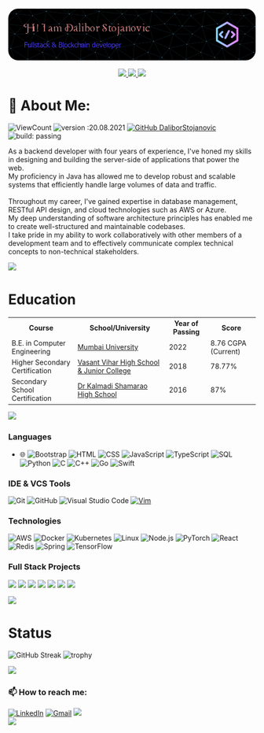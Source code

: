 [![bg][banner]][website]

<p id="socialIcons" align="center">
    <a href="https://linkedin.com/in/ahsankhan26" alt="LinkedIn">
        <img src="https://img.shields.io/badge/-LinkedIn-blue?style=flat-square&logo=linkedin" />
    </a>
    <a href="https://hackerrank.com/ahsankhan26" alt="HackerRank">
        <img src="https://img.shields.io/badge/-HackerRank-3a424f?style=flat-square&logo=hackerrank" />
    </a>
    <a href="https://stackoverflow.com/users/13870209/ahsan-khan" alt="StackOverflow">
        <img src="https://img.shields.io/badge/-StackOverflow-FE7A16?style=flat-square&logo=stack-overflow&logoColor=white" />
    </a>
</p>

# 💫 About Me:
<!-- ![](https://komarev.com/ghpvc/?username=DaliborStojanovic&color=447ff7&label=Visitor+count) -->
![ViewCount](https://views.whatilearened.today/views/github/DaliborStojanovic/views.svg) ![version :20.08.2021](https://img.shields.io/badge/version-20.08.2021-informational) [![GitHub DaliborStojanovic](https://img.shields.io/github/followers/DaliborStojanovic?label=follow&style=social)](https://github.com/DaliborStojanovic) ![build: passing](https://img.shields.io/badge/build-passing-success)

As a backend developer with four years of experience, I've honed my skills in designing and building the server-side of applications that power the web. <br>My proficiency in Java has allowed me to develop robust and scalable systems that efficiently handle large volumes of data and traffic.<br><br>Throughout my career, I've gained expertise in database management, RESTful API design, and cloud technologies such as AWS or Azure.<br>My deep understanding of software architecture principles has enabled me to create well-structured and maintainable codebases.<br>I take pride in my ability to work collaboratively with other members of a development team and to effectively communicate complex technical concepts to non-technical stakeholders.<br>

<img src="https://user-images.githubusercontent.com/73097560/115834477-dbab4500-a447-11eb-908a-139a6edaec5c.gif">

# Education

<table>
  <tr>
    <th>Course</th>
    <th>School/University</th>
    <th>Year of Passing</th>
    <th>Score</th>
  </tr>
  <tr>
    <td>B.E. in Computer Engineering</td>
    <td><a href="https://mu.ac.in/">Mumbai University</a></td>
    <td>2022</td>
    <td>8.76 CGPA (Current)</td>
  </tr>
  <tr>
    <td>Higher Secondary Certification</td>
    <td><a href="http://vvhs.edu.in/">Vasant Vihar High School & Junior College</a></td>
    <td>2018</td>
    <td>78.77%</td>
  </tr>
  <tr>
    <td>Secondary School Certification</td>
    <td><a href="https://kaveri.edu.in/khsg/">Dr Kalmadi Shamarao High School</a></td>
    <td>2016</td>
    <td>87%</td>
  </tr>
 </table>

<img src="https://user-images.githubusercontent.com/73097560/115834477-dbab4500-a447-11eb-908a-139a6edaec5c.gif">

### Languages
- 🌐
![Bootstrap](https://img.shields.io/badge/-Bootstrap-000?style=flat&logo=bootstrap&logoColor=563D7C) ![HTML](https://img.shields.io/badge/-HTML-000?style=flat&logo=HTML5)&nbsp;![CSS](https://img.shields.io/badge/-CSS-000?style=flat&logo=CSS3&logoColor=1572B6)
![JavaScript](https://img.shields.io/badge/-JavaScript-000?&logo=JavaScript) ![TypeScript](https://img.shields.io/badge/-TypeScript-000?&logo=TypeScript) ![SQL](https://img.shields.io/badge/-SQL-000?&logo=MySQL)
![Python](https://img.shields.io/badge/-Python-000?&logo=Python) ![C](https://img.shields.io/badge/-C-000?&logo=C) ![C++](https://img.shields.io/badge/-C++-000?&logo=c%2b%2b&logoColor=00599C) ![Go](https://img.shields.io/badge/-Go-000?&logo=go&logoColor=00599C)
 ![Swift](https://img.shields.io/badge/-Swift-000?&logo=Swift) 

### IDE & VCS Tools
![Git](https://img.shields.io/badge/-Git-000?style=flat&logo=git) ![GitHub](https://img.shields.io/badge/-GitHub-000?style=flat&logo=github) ![Visual Studio Code](https://img.shields.io/badge/-Visual%20Studio%20Code-000?style=flat&logo=visual-studio-code&logoColor=007ACC) [![Vim](https://img.shields.io/badge/Vim-000?style=flat&logo=vim)]()

### Technologies
![AWS](https://img.shields.io/badge/-AWS-000?&logo=Amazon-AWS&logoColor=F90) ![Docker](https://img.shields.io/badge/-Docker-000?&logo=Docker) ![Kubernetes](https://img.shields.io/badge/-Kubernetes-000?&logo=Kubernetes) ![Linux](https://img.shields.io/badge/-Linux-000?&logo=Linux) ![Node.js](https://img.shields.io/badge/-Node.js-000?&logo=node.js) ![PyTorch](https://img.shields.io/badge/-PyTorch-000?&logo=PyTorch) ![React](https://img.shields.io/badge/-React-000?&logo=React) ![Redis](https://img.shields.io/badge/-Redis-000?&logo=Redis) ![Spring](https://img.shields.io/badge/-Spring-000?&logo=Spring) ![TensorFlow](https://img.shields.io/badge/-TensorFlow-000?&logo=TensorFlow)

### Full Stack Projects
[![](https://img.shields.io/badge/-🧬%20My%20Website-000)](https://github.com/adamalston/v2) [![](https://img.shields.io/badge/-🦠%20COVID‑19%20Dashboard-000)](https://github.com/adamalston/COVID-19-Dashboard) [![](https://img.shields.io/badge/-📝%20Summarizer-000)](https://github.com/adamalston/Summarizer) [![](https://img.shields.io/badge/-🔬%20Overwatch-000)](https://github.com/adamalston/overwatch) [![](https://img.shields.io/badge/-🛰%20KubeSat-000)](https://github.com/adamalston/kubesat) [![](https://img.shields.io/badge/-🔊%20Voice%20Poker-000)](https://github.com/adamalston/Poker) [![](https://img.shields.io/badge/-🗺%20PokémonGo%20Map-000)](https://github.com/adamalston/PokemonGo-Map)

<img src="https://user-images.githubusercontent.com/73097560/115834477-dbab4500-a447-11eb-908a-139a6edaec5c.gif">

# Status
![GitHub Streak](https://github-readme-streak-stats.herokuapp.com/?user=DaliborStojanovic&theme=algolia) ![trophy](https://github-profile-trophy.vercel.app/?username=DaliborStojanovic&title=Commit,Stars,Repositories,PullRequest,Followers&theme=darkhub)

<img src="https://user-images.githubusercontent.com/73097560/115834477-dbab4500-a447-11eb-908a-139a6edaec5c.gif">

### 📫 How to reach me:

<div>
<a href="https://www.linkedin.com/in/milblue789/"><img alt="LinkedIn" src="https://img.shields.io/badge/linkedin%20-%230077B5.svg?&style=flat&logo=linkedin&logoColor=white"/></a>
<a href="mailto:milblue789@gmail.com"><img alt="Gmail" src="https://img.shields.io/badge/Gmail-D14836?style=flat&logo=gmail&logoColor=white" /></a>
<a href="https://instagram.com/milblue789"><img src="https://img.shields.io/badge/-Instagram_-E4405F?style=flat&logo=Instagram&logoColor=white"/></a>
<div>

<img src="https://user-images.githubusercontent.com/73097560/115834477-dbab4500-a447-11eb-908a-139a6edaec5c.gif">


[banner]: https://raw.githubusercontent.com/DaliborStojanovic/DaliborStojanovic/master/asset/github-header-image.png
[website]: https://ahsankhan.me
[github]: https://github.com/ahsankhan26
[linkedin]: https://linkedin.com/in/ahsankhan26
[hackerrank]: https://hackerrank.com/ahsankhan26
[instagram]: https://instagram.com/ahsankhan26
[stackoverflow]: https://stackoverflow.com/users/13870209/ahsan-khan
